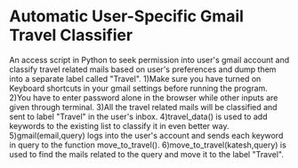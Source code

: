 # Automatic User-Specific Gmail Travel Classifier
An access script in Python to seek permission into user's gmail account and classify travel related mails based on user's preferences and dump them into a separate label called "Travel".
1)Make sure you have turned on Keyboard shortcuts in your gmail settings before running the program.				
2)You have to enter password alone in the browser while other inputs are given through terminal. 
3)All the travel related mails will be classified and sent to label "Travel" in the user's inbox.
4)travel_data() is used to add keywords to the existing list to classify it in even better way.
5)gmail(email,query) logs into the user's account and sends each keyword in query to the function move_to_travel().
6)move_to_travel(katesh,query) is used to find the mails related to the query and move it to the label "Travel".
